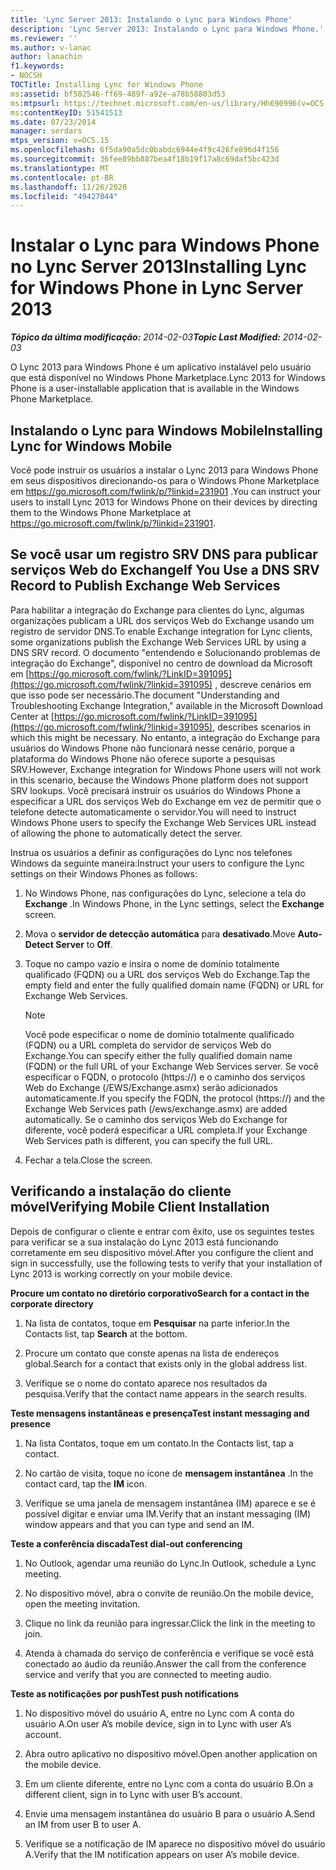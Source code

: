 ```yaml
---
title: 'Lync Server 2013: Instalando o Lync para Windows Phone'
description: 'Lync Server 2013: Instalando o Lync para Windows Phone.'
ms.reviewer: ''
ms.author: v-lanac
author: lanachin
f1.keywords:
- NOCSH
TOCTitle: Installing Lync for Windows Phone
ms:assetid: bf502546-ff69-489f-a92e-a78b58803d53
ms:mtpsurl: https://technet.microsoft.com/en-us/library/Hh690996(v=OCS.15)
ms:contentKeyID: 51541513
ms.date: 07/23/2014
manager: serdars
mtps_version: v=OCS.15
ms.openlocfilehash: 6f5da90a5dc0babdc6944e4f9c426fe896d4f156
ms.sourcegitcommit: 36fee89bb887bea4f18b19f17a8c69daf5bc423d
ms.translationtype: MT
ms.contentlocale: pt-BR
ms.lasthandoff: 11/26/2020
ms.locfileid: "49427044"
---
```

# <a name="installing-lync-for-windows-phone-in-lync-server-2013"></a><span data-ttu-id="c7730-103">Instalar o Lync para Windows Phone no Lync Server 2013</span><span class="sxs-lookup"><span data-stu-id="c7730-103">Installing Lync for Windows Phone in Lync Server 2013</span></span>

<div data-xmlns="http://www.w3.org/1999/xhtml">

<div class="topic" data-xmlns="http://www.w3.org/1999/xhtml" data-msxsl="urn:schemas-microsoft-com:xslt" data-cs="https://msdn.microsoft.com/">

<div data-asp="https://msdn2.microsoft.com/asp">



</div>

<div id="mainSection">

<div id="mainBody"><span data-ttu-id="c7730-104">

<span> </span></span><span class="sxs-lookup"><span data-stu-id="c7730-104">

<span> </span></span></span>

<span data-ttu-id="c7730-105">_**Tópico da última modificação:** 2014-02-03_</span><span class="sxs-lookup"><span data-stu-id="c7730-105">_**Topic Last Modified:** 2014-02-03_</span></span>

<span data-ttu-id="c7730-106">O Lync 2013 para Windows Phone é um aplicativo instalável pelo usuário que está disponível no Windows Phone Marketplace.</span><span class="sxs-lookup"><span data-stu-id="c7730-106">Lync 2013 for Windows Phone is a user-installable application that is available in the Windows Phone Marketplace.</span></span>

<div>

## <a name="installing-lync-for-windows-mobile"></a><span data-ttu-id="c7730-107">Instalando o Lync para Windows Mobile</span><span class="sxs-lookup"><span data-stu-id="c7730-107">Installing Lync for Windows Mobile</span></span>

<span data-ttu-id="c7730-108">Você pode instruir os usuários a instalar o Lync 2013 para Windows Phone em seus dispositivos direcionando-os para o Windows Phone Marketplace em <https://go.microsoft.com/fwlink/p/?linkid=231901> .</span><span class="sxs-lookup"><span data-stu-id="c7730-108">You can instruct your users to install Lync 2013 for Windows Phone on their devices by directing them to the Windows Phone Marketplace at <https://go.microsoft.com/fwlink/p/?linkid=231901>.</span></span>

</div>

<div>

## <a name="if-you-use-a-dns-srv-record-to-publish-exchange-web-services"></a><span data-ttu-id="c7730-109">Se você usar um registro SRV DNS para publicar serviços Web do Exchange</span><span class="sxs-lookup"><span data-stu-id="c7730-109">If You Use a DNS SRV Record to Publish Exchange Web Services</span></span>

<span data-ttu-id="c7730-110">Para habilitar a integração do Exchange para clientes do Lync, algumas organizações publicam a URL dos serviços Web do Exchange usando um registro de servidor DNS.</span><span class="sxs-lookup"><span data-stu-id="c7730-110">To enable Exchange integration for Lync clients, some organizations publish the Exchange Web Services URL by using a DNS SRV record.</span></span> <span data-ttu-id="c7730-111">O documento "entendendo e Solucionando problemas de integração do Exchange", disponível no centro de download da Microsoft em [https://go.microsoft.com/fwlink/?LinkID=391095](https://go.microsoft.com/fwlink/?linkid=391095) , descreve cenários em que isso pode ser necessário.</span><span class="sxs-lookup"><span data-stu-id="c7730-111">The document "Understanding and Troubleshooting Exchange Integration," available in the Microsoft Download Center at [https://go.microsoft.com/fwlink/?LinkID=391095](https://go.microsoft.com/fwlink/?linkid=391095), describes scenarios in which this might be necessary.</span></span> <span data-ttu-id="c7730-112">No entanto, a integração do Exchange para usuários do Windows Phone não funcionará nesse cenário, porque a plataforma do Windows Phone não oferece suporte a pesquisas SRV.</span><span class="sxs-lookup"><span data-stu-id="c7730-112">However, Exchange integration for Windows Phone users will not work in this scenario, because the Windows Phone platform does not support SRV lookups.</span></span> <span data-ttu-id="c7730-113">Você precisará instruir os usuários do Windows Phone a especificar a URL dos serviços Web do Exchange em vez de permitir que o telefone detecte automaticamente o servidor.</span><span class="sxs-lookup"><span data-stu-id="c7730-113">You will need to instruct Windows Phone users to specify the Exchange Web Services URL instead of allowing the phone to automatically detect the server.</span></span>

<span data-ttu-id="c7730-114">Instrua os usuários a definir as configurações do Lync nos telefones Windows da seguinte maneira:</span><span class="sxs-lookup"><span data-stu-id="c7730-114">Instruct your users to configure the Lync settings on their Windows Phones as follows:</span></span>

1.  <span data-ttu-id="c7730-115">No Windows Phone, nas configurações do Lync, selecione a tela do **Exchange** .</span><span class="sxs-lookup"><span data-stu-id="c7730-115">In Windows Phone, in the Lync settings, select the **Exchange** screen.</span></span>

2.  <span data-ttu-id="c7730-116">Mova o **servidor de detecção automática** para **desativado**.</span><span class="sxs-lookup"><span data-stu-id="c7730-116">Move **Auto-Detect Server** to **Off**.</span></span>

3.  <span data-ttu-id="c7730-117">Toque no campo vazio e insira o nome de domínio totalmente qualificado (FQDN) ou a URL dos serviços Web do Exchange.</span><span class="sxs-lookup"><span data-stu-id="c7730-117">Tap the empty field and enter the fully qualified domain name (FQDN) or URL for Exchange Web Services.</span></span>
    
    <div>
    

    > [!NOTE]  
    > <span data-ttu-id="c7730-118">Você pode especificar o nome de domínio totalmente qualificado (FQDN) ou a URL completa do servidor de serviços Web do Exchange.</span><span class="sxs-lookup"><span data-stu-id="c7730-118">You can specify either the fully qualified domain name (FQDN) or the full URL of your Exchange Web Services server.</span></span> <span data-ttu-id="c7730-119">Se você especificar o FQDN, o protocolo (https://) e o caminho dos serviços Web do Exchange (/EWS/Exchange.asmx) serão adicionados automaticamente.</span><span class="sxs-lookup"><span data-stu-id="c7730-119">If you specify the FQDN, the protocol (https://) and the Exchange Web Services path (/ews/exchange.asmx) are added automatically.</span></span> <span data-ttu-id="c7730-120">Se o caminho dos serviços Web do Exchange for diferente, você poderá especificar a URL completa.</span><span class="sxs-lookup"><span data-stu-id="c7730-120">If your Exchange Web Services path is different, you can specify the full URL.</span></span>

    
    </div>

4.  <span data-ttu-id="c7730-121">Fechar a tela.</span><span class="sxs-lookup"><span data-stu-id="c7730-121">Close the screen.</span></span>

</div>

<div>

## <a name="verifying-mobile-client-installation"></a><span data-ttu-id="c7730-122">Verificando a instalação do cliente móvel</span><span class="sxs-lookup"><span data-stu-id="c7730-122">Verifying Mobile Client Installation</span></span>

<span data-ttu-id="c7730-123">Depois de configurar o cliente e entrar com êxito, use os seguintes testes para verificar se a sua instalação do Lync 2013 está funcionando corretamente em seu dispositivo móvel.</span><span class="sxs-lookup"><span data-stu-id="c7730-123">After you configure the client and sign in successfully, use the following tests to verify that your installation of Lync 2013 is working correctly on your mobile device.</span></span>

<span data-ttu-id="c7730-124">**Procure um contato no diretório corporativo**</span><span class="sxs-lookup"><span data-stu-id="c7730-124">**Search for a contact in the corporate directory**</span></span>

1.  <span data-ttu-id="c7730-125">Na lista de contatos, toque em **Pesquisar** na parte inferior.</span><span class="sxs-lookup"><span data-stu-id="c7730-125">In the Contacts list, tap **Search** at the bottom.</span></span>

2.  <span data-ttu-id="c7730-126">Procure um contato que conste apenas na lista de endereços global.</span><span class="sxs-lookup"><span data-stu-id="c7730-126">Search for a contact that exists only in the global address list.</span></span>

3.  <span data-ttu-id="c7730-127">Verifique se o nome do contato aparece nos resultados da pesquisa.</span><span class="sxs-lookup"><span data-stu-id="c7730-127">Verify that the contact name appears in the search results.</span></span>

<span data-ttu-id="c7730-128">**Teste mensagens instantâneas e presença**</span><span class="sxs-lookup"><span data-stu-id="c7730-128">**Test instant messaging and presence**</span></span>

1.  <span data-ttu-id="c7730-129">Na lista Contatos, toque em um contato.</span><span class="sxs-lookup"><span data-stu-id="c7730-129">In the Contacts list, tap a contact.</span></span>

2.  <span data-ttu-id="c7730-130">No cartão de visita, toque no ícone de **mensagem instantânea** .</span><span class="sxs-lookup"><span data-stu-id="c7730-130">In the contact card, tap the **IM** icon.</span></span>

3.  <span data-ttu-id="c7730-131">Verifique se uma janela de mensagem instantânea (IM) aparece e se é possível digitar e enviar uma IM.</span><span class="sxs-lookup"><span data-stu-id="c7730-131">Verify that an instant messaging (IM) window appears and that you can type and send an IM.</span></span>

<span data-ttu-id="c7730-132">**Teste a conferência discada**</span><span class="sxs-lookup"><span data-stu-id="c7730-132">**Test dial-out conferencing**</span></span>

1.  <span data-ttu-id="c7730-133">No Outlook, agendar uma reunião do Lync.</span><span class="sxs-lookup"><span data-stu-id="c7730-133">In Outlook, schedule a Lync meeting.</span></span>

2.  <span data-ttu-id="c7730-134">No dispositivo móvel, abra o convite de reunião.</span><span class="sxs-lookup"><span data-stu-id="c7730-134">On the mobile device, open the meeting invitation.</span></span>

3.  <span data-ttu-id="c7730-135">Clique no link da reunião para ingressar.</span><span class="sxs-lookup"><span data-stu-id="c7730-135">Click the link in the meeting to join.</span></span>

4.  <span data-ttu-id="c7730-136">Atenda à chamada do serviço de conferência e verifique se você está conectado ao áudio da reunião.</span><span class="sxs-lookup"><span data-stu-id="c7730-136">Answer the call from the conference service and verify that you are connected to meeting audio.</span></span>

<span data-ttu-id="c7730-137">**Teste as notificações por push**</span><span class="sxs-lookup"><span data-stu-id="c7730-137">**Test push notifications**</span></span>

1.  <span data-ttu-id="c7730-138">No dispositivo móvel do usuário A, entre no Lync com A conta do usuário A.</span><span class="sxs-lookup"><span data-stu-id="c7730-138">On user A’s mobile device, sign in to Lync with user A’s account.</span></span>

2.  <span data-ttu-id="c7730-139">Abra outro aplicativo no dispositivo móvel.</span><span class="sxs-lookup"><span data-stu-id="c7730-139">Open another application on the mobile device.</span></span>

3.  <span data-ttu-id="c7730-140">Em um cliente diferente, entre no Lync com a conta do usuário B.</span><span class="sxs-lookup"><span data-stu-id="c7730-140">On a different client, sign in to Lync with user B’s account.</span></span>

4.  <span data-ttu-id="c7730-141">Envie uma mensagem instantânea do usuário B para o usuário A.</span><span class="sxs-lookup"><span data-stu-id="c7730-141">Send an IM from user B to user A.</span></span>

5.  <span data-ttu-id="c7730-142">Verifique se a notificação de IM aparece no dispositivo móvel do usuário A.</span><span class="sxs-lookup"><span data-stu-id="c7730-142">Verify that the IM notification appears on user A’s mobile device.</span></span>

<span data-ttu-id="c7730-143"></div>

</div>

<span> </span>

</div>

</div>

</span><span class="sxs-lookup"><span data-stu-id="c7730-143"></div>

</div>

<span> </span>

</div>

</div>

</span></span></div>


